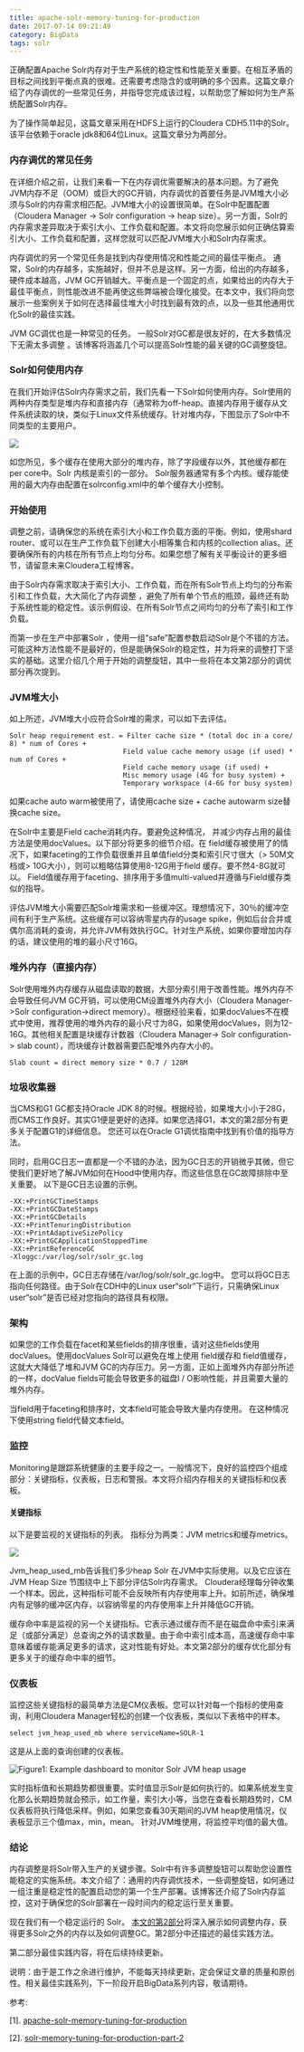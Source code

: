 ```yaml
---
title: apache-solr-memory-tuning-for-production
date: 2017-07-14 09:21:49
category: BigData
tags: solr
---
```

正确配置Apache Solr内存对于生产系统的稳定性和性能至关重要。在相互矛盾的目标之间找到平衡点真的很难。还需要考虑隐含的或明确的多个因素。这篇文章介绍了内存调优的一些常见任务，并指导您完成该过程，以帮助您了解如何为生产系统配置Solr内存。

为了操作简单起见，这篇文章采用在HDFS上运行的Cloudera CDH5.11中的Solr。 该平台依赖于oracle jdk8和64位Linux。这篇文章分为两部分。

### 内存调优的常见任务

在详细介绍之前，让我们来看一下在内存调优需要解决的基本问题。为了避免JVM内存不足（OOM）或巨大的GC开销，内存调优的首要任务是JVM堆大小必须与Solr的内存需求相匹配。JVM堆大小的设置很简单。在Solr中配置配置（Cloudera Manager -> Solr configuration -> heap size）。另一方面，Solr的内存需求差异取决于索引大小、工作负载和配置。本文将向您展示如何正确估算索引大小、工作负载和配置，这样您就可以匹配JVM堆大小和Solr内存需求。

内存调优的另一个常见任务是找到内存使用情况和性能之间的最佳平衡点。 通常，Solr的内存越多，实施越好，但并不总是这样。另一方面，给出的内存越多，硬件成本越高，JVM GC开销越大。平衡点是一个固定的点，如果给出的内存大于最佳平衡点，则性能改进不能再使这些弊端被合理化接受。在本文中，我们将向您展示一些案例关于如何在选择最佳堆大小时找到最有效的点，以及一些其他通用优化Solr的最佳实践。

JVM GC调优也是一种常见的任务。 一般Solr对GC都是很友好的，在大多数情况下无需太多调整 。该博客将涵盖几个可以提高Solr性能的最关键的GC调整旋钮。

### Solr如何使用内存

在我们开始评估Solr内存需求之前，我们先看一下Solr如何使用内存。Solr使用的两种内存类型是堆内存和直接内存（通常称为off-heap。直接内存用于缓存从文件系统读取的块，类似于Linux文件系统缓存。针对堆内存，下图显示了Solr中不同类型的主要用户。

![](https://github.com/itweet/labs/raw/master/BigData/img/Cloudera_diagram_Solr_server_heap.png)

如您所见，多个缓存在使用大部分的堆内存，除了字段缓存以外，其他缓存都在per core中。Solr 内核是索引的一部分。 Solr服务器通常有多个内核。缓存能使用的最大内存由配置在solrconfig.xml中的单个缓存大小控制。

### 开始使用

调整之前，请确保您的系统在索引大小和工作负载方面的平衡。例如，使用shard router、或可以在生产工作负载下创建大小相等集合和内核的collection alias。还要确保所有的内核在所有节点上均匀分布。如果您想了解有关平衡设计的更多细节，请留意未来Cloudera工程博客。

由于Solr内存需求取决于索引大小、工作负载，而在所有Solr节点上均匀的分布索引和工作负载，大大简化了内存调整 ，避免了所有单个节点的瓶颈，最终还有助于系统性能的稳定性。该示例假设、在所有Solr节点之间均匀的分布了索引和工作负载。

而第一步在生产中部署Solr ，使用一组“safe”配置参数启动Solr是个不错的方法。可能这种方法性能不是最好的，但是能确保Solr的稳定性，并为将来的调整打下坚实的基础。这里介绍几个用于开始的调整旋钮，其中一些将在本文第2部分的调优部分再次提到。

### JVM堆大小

如上所述，JVM堆大小应符合Solr堆的需求，可以如下去评估。

```
Solr heap requirement est. = Filter cache size * (total doc in a core/ 8) * num of Cores +
                            Field value cache memory usage (if used) * num of Cores +
                            Field cache memory usage (if used) +
                            Misc memory usage (4G for busy system) +
                            Temporary workspace (4-6G for busy system)
```

如果cache auto warm被使用了，请使用cache size + cache autowarm size替换cache size。

在Solr中主要是Field cache消耗内存。要避免这种情况， 并减少内存占用的最佳方法是使用docValues。以下部分将更多的细节介绍。在 field缓存被使用了的情况下，如果faceting的工作负载很重并且单值field分类和索引尺寸很大（> 50M文档或> 10G大小），则可以粗略估算使用8-12G用于field 缓存。要不然4-8G就可以。 Field值缓存用于faceting、排序用于多值multi-valued并遵循与Field缓存类似的指导。

评估JVM堆大小需要匹配Solr堆需求和一些缓冲区。理想情况下，30％的缓冲空间有利于生产系统。这些缓存可以容纳零星内存的usage spike，例如后台合并或偶尔高消耗的查询，并允许JVM有效执行GC。针对生产系统，如果你要增加内存的话，建议使用的堆的最小尺寸16G。

### 堆外内存（直接内存）

Solr使用堆外内存缓存从磁盘读取的数据，大部分索引用于改善性能。堆外内存不会导致任何JVM GC开销，可以使用CM设置堆外内存大小（Cloudera Manager->Solr configuration->direct memory）。根据经验来看，如果docValues不在模式中使用，推荐使用的堆外内存的最小尺寸为8G，如果使用docValues，则为12-16G。其他相关配置是块缓存计数器（Cloudera Manager-> Solr configuration-> slab count），而块缓存计数器需要匹配堆外内存大小的。

```
Slab count = direct memory size * 0.7 / 128M
```

### 垃圾收集器

当CMS和G1 GC都支持Oracle JDK 8的时候。根据经验，如果堆大小小于28G，而CMS工作良好。其实G1便是更好的选择。如果您选择G1，本文的第2部分有更多关于配置G1的详细信息。 您还可以在Oracle G1调优指南中找到有价值的指导方法。

同时，启用GC日志一直都是一个不错的办法，因为GC日志的开销微乎其微，但它使我们更好地了解JVM如何在Hood中使用内存。而这些信息在GC故障排除中至关重要。 以下是GC日志设置的示例。

```
-XX:+PrintGCTimeStamps 
-XX:+PrintGCDateStamps 
-XX:+PrintGCDetails 
-XX:+PrintTenuringDistribution 
-XX:+PrintAdaptiveSizePolicy 
-XX:+PrintGCApplicationStoppedTime 
-XX:+PrintReferenceGC 
-Xloggc:/var/log/solr/solr_gc.log
```

在上面的示例中，GC日志存储在/var/log/solr/solr_gc.log中。 您可以将GC日志指向任何路径。由于Solr在CDH中的Linux user“solr”下运行，只需确保Linux user“solr”是否已经对您指向的路径具有权限。

### 架构

如果您的工作负载在facet和某些fields的排序很重，请对这些fields使用docValues。使用docValues Solr可以避免在堆上使用 field缓存和 field值缓存，这就大大降低了堆和JVM GC的内存压力。另一方面，正如上面堆外内存部分所述的一样，docValue fields可能会导致更多的磁盘I / O影响性能，并且需要大量的堆外内存。

当field用于faceting和排序时，文本field可能会导致大量内存使用。 在这种情况下使用string field代替文本field。

### 监控

Monitoring是跟踪系统健康的主要手段之一。一般情况下，良好的监控四个组成部分：关键指标，仪表板，日志和警报。本文将介绍内存相关的关键指标和仪表板。

#### 关键指标

以下是要监视的关键指标的列表。 指标分为两类：JVM metrics和缓存metrics。

![](https://github.com/itweet/labs/raw/master/BigData/img/jvm_metric.png)

Jvm_heap_used_mb告诉我们多少heap Solr 在JVM中实际使用。以及它应该在JVM Heap Size 节围绕中上下部分评估Solr内存需求。 Cloudera经理每分钟收集一个样本。因此，这种指标可能不会反映所有内存使用率上升。如前所述，确保堆内有足够的缓冲区内存，以容纳零星的内存使用率上升并降低GC开销。

缓存命中率是监视的另一个关键指标。它表示通过缓存而不是在磁盘命中索引来满足（或部分满足）总查询之外的请求数量。由于命中索引成本高，高速缓存命中率意味着缓存能满足更多的请求，这对性能有好处。本文第2部分的缓存优化部分有更多关于的缓存命中率的细节。

### 仪表板

监控这些关键指标的最简单方法是CM仪表板。您可以针对每一个指标的使用查询，利用Cloudera Manager轻松的创建一个仪表板，类似以下表格中的样本。

```
select jvm_heap_used_mb where serviceName=SOLR-1
```

这是从上面的查询创建的仪表板。

![Figure1: Example dashboard to monitor Solr JVM heap usage](https://github.com/itweet/labs/raw/master/BigData/img/Example-dashboard.png)

实时指标值和长期趋势都很重要。实时值显示Solr是如何执行的。如果系统发生变化那么长期趋势就会预示，如工作量，索引大小等，当您在查看长期趋势时，CM仪表板将执行降低采样。例如，如果您查看30天期间的JVM heap使用情况，仪表板显示三个值max，min，mean。 针对JVM堆使用，将监控平均值的最大值。

### 结论

内存调整是将Solr带入生产的关键步骤。Solr中有许多调整旋钮可以帮助您设置性能稳定的实施系统。本文介绍了：通用的内存调优技术，一些调整旋钮，如何通过一组注重是稳定性的配置启动您的第一个生产部署。该博客还介绍了Solr内存监控，这对于确保您的Solr部署在一段时间内的稳定运行至关重要。

现在我们有一个稳定运行的 Solr。 [本文的第2部分](http://blog.cloudera.com/blog/2017/06/solr-memory-tuning-for-production-part-2/)将深入展示如何调整内存，获得更多Solr之外的内存以及如何调整GC。第2部分中还描述的最佳实践方法。

第二部分最佳实践内容，将在后续持续更新。

说明：由于是工作之余进行维护，不能每天持续更新，定会保证文章的质量和原创性。相关最佳实践系列，下一阶段开启BigData系列内容，敬请期待。

参考: 

[1]. [apache-solr-memory-tuning-for-production](https://blog.cloudera.com/blog/2017/06/apache-solr-memory-tuning-for-production)

[2]. [solr-memory-tuning-for-production-part-2](http://blog.cloudera.com/blog/2017/06/solr-memory-tuning-for-production-part-2/)

